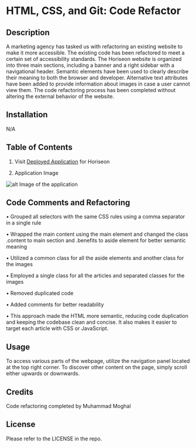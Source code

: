 # HTML, CSS, and Git: Code Refactor

## Description

A marketing agency has tasked us with refactoring an existing website to make it more accessible. The existing code has been refactored to meet a certain set of accessibility standards. The Horiseon website is organized into three main sections, including a banner and a right sidebar with a navigational header. Semantic elements have been used to clearly describe their meaning to both the browser and developer. Alternative text attributes have been added to provide information about images in case a user cannot view them. The code refactoring process has been completed without altering the external behavior of the website.

## Installation
N/A

## Table of Contents

1. Visit [Deployed Application](https://mmoghal.github.io/understood_party/) for Horiseon

2. Application Image

![alt Image of the application](https://github.com/mmoghal/understood_party/blob/main/assets/images/digital-marketing-meeting.jpg)

## Code Comments and Refactoring

•	Grouped all selectors with the same CSS rules using a comma separator in a single rule

•	Wrapped the main content using the main element and changed the class .content to main section and .benefits to aside element for better semantic meaning

•	Utilized a common class for all the aside elements and another class for the images

•	Employed a single class for all the articles and separated classes for the images

•	Removed duplicated code

•	Added comments for better readability

•	This approach made the HTML more semantic, reducing code duplication and keeping the codebase clean and concise. It also makes it easier to target each article with CSS or JavaScript.


## Usage

To access various parts of the webpage, utilize the navigation panel located at the top right corner. To discover other content on the page, simply scroll either upwards or downwards.

## Credits
Code refactoring completed by Muhammad Moghal

## License

Please refer to the LICENSE in the repo.
